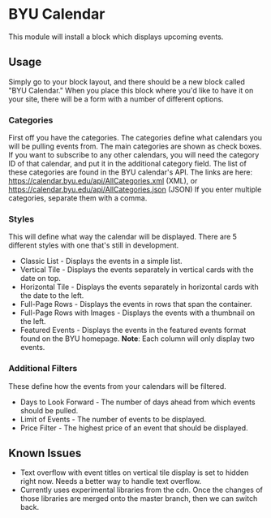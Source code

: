 # BYU Calendar

This module will install a block which displays upcoming events.

## Usage

Simply go to your block layout, and there should be a new block called "BYU Calendar." When you place this block where you'd like to have it on your site, there will be a form with a number of different options.

### Categories
 
First off you have the categories. The categories define what calendars you will be pulling events from. The main categories are shown as check boxes. If you want to subscribe to any other calendars, you will need the category ID of that calendar, and put it in the additional category field. The list of these categories are found in the BYU calendar's API. The links are here: https://calendar.byu.edu/api/AllCategories.xml (XML), or https://calendar.byu.edu/api/AllCategories.json (JSON) If you enter multiple categories, separate them with a comma.

### Styles

This will define what way the calendar will be displayed. There are 5 different styles with one that's still in development.
* Classic List - Displays the events in a simple list.
* Vertical Tile - Displays the events separately in vertical cards with the date on top.
* Horizontal Tile - Displays the events separately in horizontal cards with the date to the left.
* Full-Page Rows - Displays the events in rows that span the container.
* Full-Page Rows with Images - Displays the events with a thumbnail on the left.
* Featured Events - Displays the events in the featured events format found on the BYU homepage. **Note**: Each column will only display two events.

### Additional Filters

These define how the events from your calendars will be filtered.

* Days to Look Forward - The number of days ahead from which events should be pulled.
* Limit of Events - The number of events to be displayed.
* Price Filter - The highest price of an event that should be displayed.

## Known Issues

* Text overflow with event titles on vertical tile display is set to hidden right now. Needs a better way to handle text overflow.
* Currently uses experimental libraries from the cdn. Once the changes of those libraries are merged onto the master branch, then we can switch back.